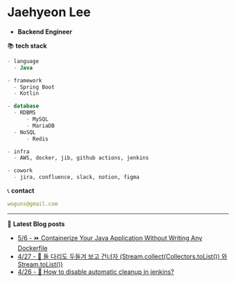 

# Jaehyeon Lee
- **Backend Engineer**

📚 **tech stack**
```sql
- language
  - Java

- framework
  - Spring Boot
  - Kotlin

- database
  - RDBMS
      - MySQL
      - MariaDB
  - NoSQL
      - Redis

- infra
  - AWS, docker, jib, github actions, jenkins

- cowork
  - jira, confluence, slack, notion, figma
```

📞  **contact**
```yml
woguns@gmail.com
```

---
📝 **Latest Blog posts**

 - [5/6 - ⏩ Containerize Your Java Application Without Writing Any Dockerfile](https://versatile0010.github.io/infra/jib/)
 - [4/27 - 👀 돌 다리도 두들겨 보고 건너자 (Stream.collect(Collectors.toList()) 와 Stream.toList())](https://versatile0010.github.io/java/to-list/)
 - [4/26 - 🧹 How to disable automatic cleanup in jenkins?](https://versatile0010.github.io/infra/jenkins-cleanWs-auto/)

